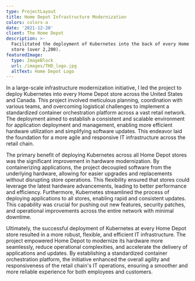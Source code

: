 ```yaml
---
type: ProjectLayout
title: Home Depot Infrastructure Modernization
colors: colors-a
date: '2021-12-20'
client: The Home Depot
description: >-
  Facilitated the deployment of Kubernetes into the back of every Home Depot
  store (over 2,200).  
featuredImage:
  type: ImageBlock
  url: /images/THD_logo.jpg
  altText: Home Depot Logo
---
```

In a large-scale infrastructure modernization initiative, I led the project to deploy Kubernetes into every Home Depot store across the United States and Canada. This project involved meticulous planning, coordination with various teams, and overcoming logistical challenges to implement a standardized container orchestration platform across a vast retail network. The deployment aimed to establish a consistent and scalable environment for application deployment and management, enabling more efficient hardware utilization and simplifying software updates. This endeavor laid the foundation for a more agile and responsive IT infrastructure across the retail chain.

The primary benefit of deploying Kubernetes across all Home Depot stores was the significant improvement in hardware modernization. By containerizing applications, the project decoupled software from the underlying hardware, allowing for easier upgrades and replacements without disrupting store operations. This flexibility ensured that stores could leverage the latest hardware advancements, leading to better performance and efficiency. Furthermore, Kubernetes streamlined the process of deploying applications to all stores, enabling rapid and consistent updates. This capability was crucial for pushing out new features, security patches, and operational improvements across the entire network with minimal downtime.

Ultimately, the successful deployment of Kubernetes at every Home Depot store resulted in a more robust, flexible, and efficient IT infrastructure. The project empowered Home Depot to modernize its hardware more seamlessly, reduce operational complexities, and accelerate the delivery of applications and updates. By establishing a standardized container orchestration platform, the initiative enhanced the overall agility and responsiveness of the retail chain's IT operations, ensuring a smoother and more reliable experience for both employees and customers.
